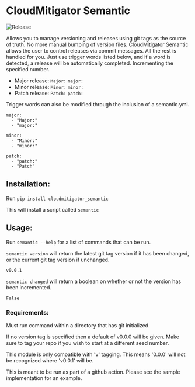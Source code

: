 # CloudMitigator Semantic 

![Release](https://github.com/cloudmitigator/semantic/workflows/Release/badge.svg)


Allows you to manage versioning and releases using git tags as the source of truth. No more manual bumping
of version files. CloudMitigator Semantic allows the user to control releases via commit messages. All the rest is handled for you.
Just use trigger words listed below, and if a word is detected, a release will be automatically completed. Incrementing the specified number.

- Major release: `Major:` `major:`
- Minor release: `Minor:` `minor:`
- Patch release: `Patch:` `patch:`

Trigger words can also be modified through the inclusion of a semantic.yml. 

    major:
      - "Major:"
      - "major:"

    minor:
      - "Minor:"
      - "minor:"

    patch:
      - "patch:"
      - "Patch"


## Installation:

Run `pip install cloudmitigator_semantic`

This will install a script called `semantic`

## Usage:

Run `semantic --help` for a list of commands that can be run. 

`semantic version` will return the latest git tag version if it has been changed, or the current git tag version if unchanged.

    v0.0.1
    
`semantic changed` will return a boolean on whether or not the version has been incremented.

    False
    

### Requirements:

Must run command within a directory that has git initialized.

If no version tag is specified then a default of v0.0.0 will be given. Make sure to tag your repo if you wish to start at a different seed number.

This module is only compatible with 'v' tagging. This means '0.0.0' will not be recognized where 'v0.0.1' will be.

This is meant to be run as part of a github action. Please see the sample implementation for an example.
